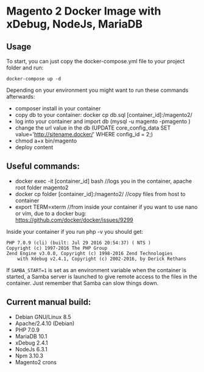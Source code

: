 # Magento 2 Docker Image with xDebug, NodeJs, MariaDB

## Usage

To start, you can just copy the docker-compose.yml file to your project folder and run:

    docker-compose up -d
    
Depending on your environment you might want to run these commands afterwards:

* composer install in your container
* copy db to your container: docker cp db.sql [container_id]:/magento2/
* log into your container and import db (mysql -u magento -pmagento )
* change the url value in the db (UPDATE core_config_data SET value='http://sitename.docker/' WHERE config_id = 2;)
* chmod a+x bin/magento
* deploy content

## Useful commands:

* docker exec -it [container_id] bash //logs you in the container, apache root folder magento2
* docker cp folder [container_id]:/magento2/ //copy files from host to container
* export TERM=xterm //from inside your container if you want to use nano or vim, due to a docker bug: https://github.com/docker/docker/issues/9299

Inside your container if you run php -v you should get:

    PHP 7.0.9 (cli) (built: Jul 29 2016 20:54:37) ( NTS )
    Copyright (c) 1997-2016 The PHP Group
    Zend Engine v3.0.0, Copyright (c) 1998-2016 Zend Technologies
        with Xdebug v2.4.1, Copyright (c) 2002-2016, by Derick Rethans

If `SAMBA_START=1` is set as an environment variable when the
container is started, a Samba server is launched to give remote
access to the files in the container. Just remember that Samba
can slow things down.

## Current manual build: 
* Debian GNU/Linux 8.5
* Apache/2.4.10 (Debian)
* PHP 7.0.9
* MariaDB 10.1 
* xDebug 2.4.1
* NodeJs 6.3.1
* Npm 3.10.3
* Magento2 crons

